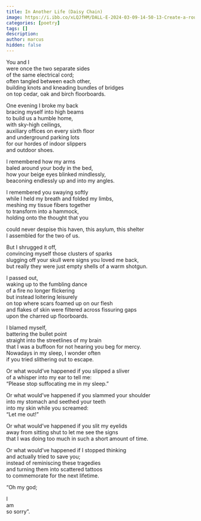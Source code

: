 ```yaml
---
title: In Another Life (Daisy Chain)
image: https://i.ibb.co/xLQJfHM/DALL-E-2024-03-09-14-50-13-Create-a-rough-watercolor-painting-that-captures-the-essence-of-a-poem-ab.webp
categories: [poetry]
tags: []
description:
author: marcus
hidden: false
---
```


You and I  
were once the two separate sides  
of the same electrical cord;  
often tangled between each other,  
building knots and kneading bundles of bridges  
on top cedar, oak and birch floorboards.  

One evening I broke my back  
bracing myself into high beams  
to build us a humble home,  
with sky-high ceilings,  
auxiliary offices on every sixth floor  
and underground parking lots  
for our hordes of indoor slippers  
and outdoor shoes.  

I remembered how my arms  
baled around your body in the bed,  
how your beige eyes blinked mindlessly,  
beaconing endlessly up and into my angles.  

I remembered you swaying softly  
while I held my breath and folded my limbs,  
meshing my tissue fibers together  
to transform into a hammock,  
holding onto the thought that you  

could never despise this haven, this asylum, this shelter  
I assembled for the two of us.  

But I shrugged it off,  
convincing myself those clusters of sparks  
slugging off your skull were signs you loved me back,  
but really they were just empty shells of a warm shotgun.  

I passed out,  
waking up to the fumbling dance  
of a fire no longer flickering  
but instead loitering leisurely  
on top where scars foamed up on our flesh  
and flakes of skin were filtered across fissuring gaps  
upon the charred up floorboards.  

I blamed myself,  
battering the bullet point  
straight into the streetlines of my brain  
that I was a buffoon for not hearing you beg for mercy.  
Nowadays in my sleep, I wonder often  
if you tried slithering out to escape.  

Or what would’ve happened if you slipped a sliver  
of a whisper into my ear to tell me:  
“Please stop suffocating me in my sleep.”  

Or what would’ve happened if you slammed your shoulder  
into my stomach and seethed your teeth  
into my skin while you screamed:  
“Let me out!”  

Or what would’ve happened if you slit my eyelids  
away from sitting shut to let me see the signs  
that I was doing too much in such a short amount of time.  

Or what would’ve happened if I stopped thinking  
and actually tried to save you;  
instead of reminiscing these tragedies  
and turning them into scattered tattoos  
to commemorate for the next lifetime.  

“Oh my god;  

I  
am  
so sorry”.
